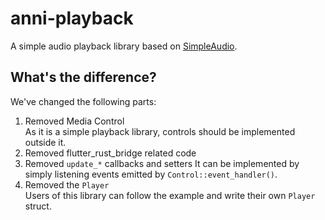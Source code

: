 # anni-playback

A simple audio playback library based on [SimpleAudio](https://github.com/erikas-taroza/simple_audio).

## What's the difference?

We've changed the following parts:

1. Removed Media Control  
   As it is a simple playback library, controls should be implemented outside it.
2. Removed flutter_rust_bridge related code
3. Removed `update_*` callbacks and setters
   It can be implemented by simply listening events emitted by `Control::event_handler()`.
4. Removed the `Player`  
   Users of this library can follow the example and write their own `Player` struct.